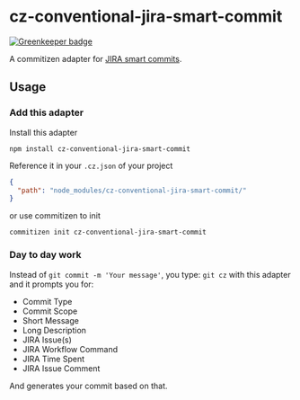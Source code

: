 # cz-conventional-jira-smart-commit

[![Greenkeeper badge](https://badges.greenkeeper.io/CraigGardener/cz-conventional-jira-smart-commit.svg)](https://greenkeeper.io/)

A commitizen adapter for
[JIRA smart commits](https://confluence.atlassian.com/display/FISHEYE/Using+smart+commits).

## Usage

### Add this adapter

Install this adapter

```
npm install cz-conventional-jira-smart-commit
```

Reference it in your `.cz.json` of your project

```json
{
  "path": "node_modules/cz-conventional-jira-smart-commit/"
}
```

or use commitizen to init
```
commitizen init cz-conventional-jira-smart-commit
```


### Day to day work

Instead of `git commit -m 'Your message'`, you type: `git cz` with this adapter and it prompts you for:

- Commit Type
- Commit Scope
- Short Message
- Long Description
- JIRA Issue(s)
- JIRA Workflow Command
- JIRA Time Spent
- JIRA Issue Comment

And generates your commit based on that.
